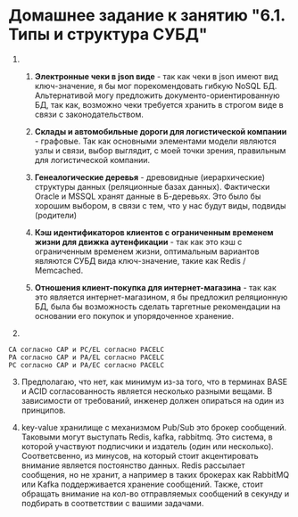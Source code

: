 # Домашнее задание к занятию "6.1. Типы и структура СУБД"

1. 
    1. **Электронные чеки в json виде** - так как чеки в json имеют вид ключ-значение, я бы мог порекомендовать гибкую NoSQL БД. Альтернативой могу предложить документо-ориентированную БД, так как, возможно чеки требуется хранить в строгом виде в связи с законодательством.

    2. **Склады и автомобильные дороги для логистической компании** - графовые. Так как основными элементами модели являются узлы и связи, выбор выглядит, с моей точки зрения, правильным для логистической компании.

    3. **Генеалогические деревья** - древовидные (иерархические) структуры данных (реляционные базах данных). Фактически Oracle и MSSQL хранят данные в Б-деревьях. Это было бы хорошим выбором, в связи с тем, что у нас будут виды, подвиды (родители)

    4. **Кэш идентификаторов клиентов с ограниченным временем жизни для движка аутенфикации** - так как это кэш с ограниченным временем жизни, оптимальным вариантов являются CУБД вида ключ-значение, такие как Redis / Memcached.

    5. **Отношения клиент-покупка для интернет-магазина** - так как это является интернет-магазином, я бы предложил реляционную БД, была бы возможность сделать таргетные рекомендации на основании его покупок и упорядоченное хранение.

2. 

```
CA согласно CAP и PC/EL согласно PACELC
PA согласно CAP и PA/EL согласно PACELC
PC согласно CAP и PA/EC согласно PACELC
```

3. Предполагаю, что нет, как минимум из-за того, что в терминах BASE и ACID согласованность является несколько разными вещами. В зависимости от требований, инженер должен опираться на один из принципов.

4. key-value хранилище с механизмом Pub/Sub это брокер сообщений. Таковыми могут выступать Redis, kafka, rabbitmq. Это система, в которой участвуют  подписчики и издатель (один или несколько). Соответсвенно, из минусов, на который стоит акцентировать внимание является постоянство данных. Redis рассылает сообщения, но не хранит, а например в таких брокерах как RabbitMQ или Kafka поддерживается хранение сообщений. Также, стоит обращать внимание на кол-во отправляемых сообщений в секунду и подбирать в соответствии с вашими задачами. 
